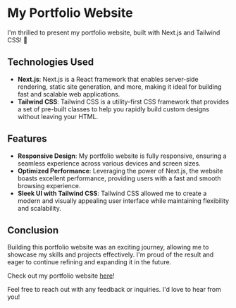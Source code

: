 # My Portfolio Website

I'm thrilled to present my portfolio website, built with Next.js and Tailwind CSS! 🚀

## Technologies Used

- **Next.js**: Next.js is a React framework that enables server-side rendering, static site generation, and more, making it ideal for building fast and scalable web applications.
- **Tailwind CSS**: Tailwind CSS is a utility-first CSS framework that provides a set of pre-built classes to help you rapidly build custom designs without leaving your HTML.

## Features

- **Responsive Design**: My portfolio website is fully responsive, ensuring a seamless experience across various devices and screen sizes.
- **Optimized Performance**: Leveraging the power of Next.js, the website boasts excellent performance, providing users with a fast and smooth browsing experience.
- **Sleek UI with Tailwind CSS**: Tailwind CSS allowed me to create a modern and visually appealing user interface while maintaining flexibility and scalability.


## Conclusion

Building this portfolio website was an exciting journey, allowing me to showcase my skills and projects effectively. I'm proud of the result and eager to continue refining and expanding it in the future.

Check out my portfolio website [here](https://arnab-cell.github.io/My-Portfolio/)!

Feel free to reach out with any feedback or inquiries. I'd love to hear from you!
